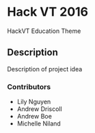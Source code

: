 # Hack VT 2016

HackVT Education Theme

## Description

Description of project idea

### Contributors

* Lily Nguyen
* Andrew Driscoll
* Andrew Boe
* Michelle Niland